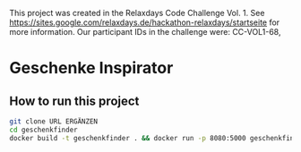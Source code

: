This project was created in the Relaxdays Code Challenge Vol. 1. See https://sites.google.com/relaxdays.de/hackathon-relaxdays/startseite for more information. Our participant IDs in the challenge were: CC-VOL1-68,

# Geschenke Inspirator


## How to run this project

```bash
git clone URL ERGÄNZEN
cd geschenkfinder
docker build -t geschenkfinder . && docker run -p 8080:5000 geschenkfinder 
```